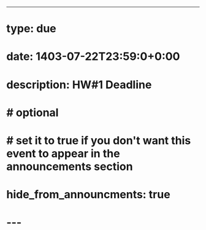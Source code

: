 ---
# type: due
# date: 1403-07-22T23:59:0+0:00
# description: HW#1 Deadline

# # optional
# # set it to true if you don't want this event to appear in the announcements section
# hide_from_announcments: true
# ---